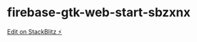# firebase-gtk-web-start-sbzxnx

[Edit on StackBlitz ⚡️](https://stackblitz.com/edit/firebase-gtk-web-start-sbzxnx)